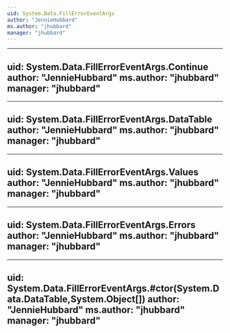 ```yaml
---
uid: System.Data.FillErrorEventArgs
author: "JennieHubbard"
ms.author: "jhubbard"
manager: "jhubbard"
---
```


---
uid: System.Data.FillErrorEventArgs.Continue
author: "JennieHubbard"
ms.author: "jhubbard"
manager: "jhubbard"
---

---
uid: System.Data.FillErrorEventArgs.DataTable
author: "JennieHubbard"
ms.author: "jhubbard"
manager: "jhubbard"
---

---
uid: System.Data.FillErrorEventArgs.Values
author: "JennieHubbard"
ms.author: "jhubbard"
manager: "jhubbard"
---

---
uid: System.Data.FillErrorEventArgs.Errors
author: "JennieHubbard"
ms.author: "jhubbard"
manager: "jhubbard"
---

---
uid: System.Data.FillErrorEventArgs.#ctor(System.Data.DataTable,System.Object[])
author: "JennieHubbard"
ms.author: "jhubbard"
manager: "jhubbard"
---
